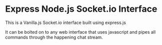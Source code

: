 # Express Node.js Socket.io Interface
This is a Vanilla.js Socket.io interface built using express.js

It can be bolted on to any web interface that uses javascript and pipes all commands through the happening chat stream.

